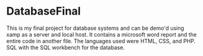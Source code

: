 # DatabaseFinal
This is my final project for database systems and can be demo'd using xamp as a server and local host.
It contains a microsoft word report and the entire code in another file.
The languages used were HTML, CSS, and PHP. SQL with the SQL workbench for the database.
